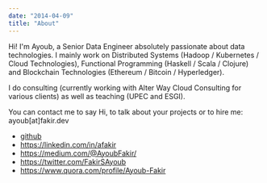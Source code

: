 ```yaml
---
date: "2014-04-09"
title: "About"
---
```

Hi! I'm Ayoub, a Senior Data Engineer absolutely passionate about data technologies. I mainly work on Distributed Systems (Hadoop / Kubernetes / Cloud Technologies), Functional Programming (Haskell / Scala / Clojure) and Blockchain Technologies (Ethereum / Bitcoin / Hyperledger).

I do consulting (currently working with Alter Way Cloud Consulting for various clients) as well as teaching (UPEC and ESGI). 

You can contact me to say Hi, to talk about your projects or to hire me: ayoub[at]fakir.dev

* [github](https://github.com/fakirAyoub)
* https://linkedin.com/in/afakir
* https://medium.com/@AyoubFakir/
* https://twitter.com/FakirSAyoub
* https://www.quora.com/profile/Ayoub-Fakir

